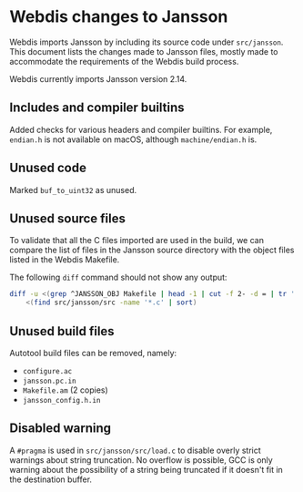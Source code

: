 # Webdis changes to Jansson

Webdis imports Jansson by including its source code under `src/jansson`. This document lists the changes made to Jansson files, mostly made to accommodate the requirements of the Webdis build process.

Webdis currently imports Jansson version 2.14.

## Includes and compiler builtins

Added checks for various headers and compiler builtins. For example, `endian.h` is not available on macOS, although `machine/endian.h` is.

## Unused code

Marked `buf_to_uint32` as unused.

## Unused source files

To validate that all the C files imported are used in the build, we can compare the list of files in the Jansson source directory with the object files listed in the Webdis Makefile.

The following `diff` command should not show any output:

```sh
diff -u <(grep ^JANSSON_OBJ Makefile | head -1 | cut -f 2- -d = | tr ' ' '\n' | sed -Ee 's/\.o$/.c/g' | sort)\
    <(find src/jansson/src -name '*.c' | sort)
```

## Unused build files

Autotool build files can be removed, namely:
- `configure.ac`
- `jansson.pc.in`
- `Makefile.am` (2 copies)
- `jansson_config.h.in`

## Disabled warning

A `#pragma` is used in `src/jansson/src/load.c` to disable overly strict warnings about string truncation.
No overflow is possible, GCC is only warning about the possibility of a string being truncated if it doesn't fit in the destination buffer.
